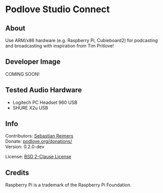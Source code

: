 # Podlove Studio Connect

## About

Use ARM/x86 hardware (e.g. Raspberry Pi, Cubieboard2) for podcasting and broadcasting with inspiration from Tim Pritlove!

## Developer Image 

COMING SOON!

## Tested Audio Hardware

* Logitech PC Headset 960 USB
* SHURE X2u USB

## Info

Contributors: [Sebastian Reimers](https://github.com/sreimers/)  
Donate: [podlove.org/donations/](http://podlove.org/donations/)  
Version: 0.2.0-dev 

License: [BSD 2-Clause License](http://opensource.org/licenses/BSD-2-Clause)

## Credits

Raspberry Pi is a trademark of the Raspberry Pi Foundation.

